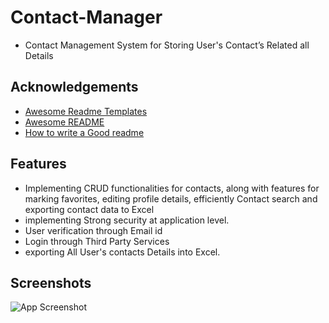 
# Contact-Manager

- Contact Management System for Storing User's Contact’s Related all Details 


## Acknowledgements

 - [Awesome Readme Templates](https://awesomeopensource.com/project/elangosundar/awesome-README-templates)
 - [Awesome README](https://github.com/matiassingers/awesome-readme)
 - [How to write a Good readme](https://bulldogjob.com/news/449-how-to-write-a-good-readme-for-your-github-project)


## Features
- Implementing CRUD functionalities for contacts, along with features for marking favorites, editing profile details, efficiently Contact search and exporting contact data to Excel
- implementing Strong security at application level.
- User verification through Email id
- Login through Third Party Services
- exporting All User's contacts Details  into Excel.


## Screenshots

![App Screenshot](https://via.placeholder.com/468x300?text=App+Screenshot+Here)

